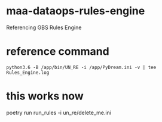 # maa-dataops-rules-engine
Referencing GBS Rules Engine

# reference command
`python3.6 -B /app/bin/UN_RE -i /app/PyDream.ini -v | tee Rules_Engine.log`

# this works now
poetry run run_rules -i un_re/delete_me.ini